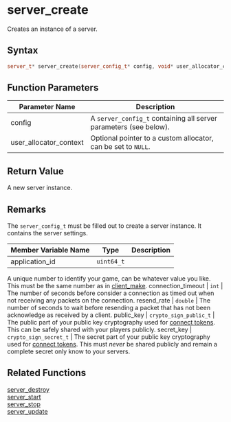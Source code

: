 # server_create

Creates an instance of a server.

## Syntax

```cpp
server_t* server_create(server_config_t* config, void* user_allocator_context = NULL);
```

## Function Parameters

Parameter Name | Description
--- | ---
config | A `server_config_t` containing all server parameters (see below).
user_allocator_context | Optional pointer to a custom allocator, can be set to `NULL`.

## Return Value

A new server instance.

## Remarks

The `server_config_t` must be filled out to create a server instance. It contains the server settings.

Member Variable Name | Type | Description
--- | --- | ---
application_id | `uint64_t` | 
A unique number to identify your game, can be whatever value you like. This must be the same number as in [client_make](https://github.com/RandyGaul/cute_framework/blob/master/docs/networking/client/client_make.md).
connection_timeout | `int` | The number of seconds before consider a connection as timed out when not receiving any packets on the connection.
resend_rate | `double` | The number of seconds to wait before resending a packet that has not been acknowledge as received by a client.
public_key | `crypto_sign_public_t` | The public part of your public key cryptography used for [connect tokens](https://github.com/RandyGaul/cute_framework/tree/master/docs/networking/). This can be safely shared with your players publicly.
secret_key | `crypto_sign_secret_t` | The secret part of your public key cryptography used for [connect tokens](https://github.com/RandyGaul/cute_framework/tree/master/docs/networking/). This must *never* be shared publicly and remain a complete secret only know to your servers.

## Related Functions

[server_destroy](https://github.com/RandyGaul/cute_framework/blob/master/docs/networking/server/server_destroy.md)  
[server_start](https://github.com/RandyGaul/cute_framework/blob/master/docs/networking/server/server_start.md)  
[server_stop](https://github.com/RandyGaul/cute_framework/blob/master/docs/networking/server/server_stop.md)  
[server_update](https://github.com/RandyGaul/cute_framework/blob/master/docs/networking/server/server_update.md)  

